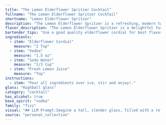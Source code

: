 ```yaml
---
title: "The Lemon Elderflower Spritzer Cocktail"
fullname: "The Lemon Elderflower Spritzer Cocktail"
shortname: "Lemon Elderflower Spritzer"
description: "The Lemon Elderflower Spritzer is a refreshing, modern twist on the classic Fizz family.  Its origins are likely rooted in the popularity of elderflower cordial, a European staple, and the growing trend of light, sophisticated cocktails. "
flavor_description: "The Lemon Elderflower Spritzer is a delightful fusion of sweet, tart, and floral notes. The elderflower cordial brings a delicate, floral sweetness, balanced by the sharp acidity of fresh lemon juice. Vodka adds a subtle burn, while the soda water creates a refreshing effervescence. The overall taste is light, crisp, and incredibly refreshing, perfect for a warm day or a celebratory occasion. "
bartender_tips: "Use a good quality elderflower cordial for best flavor.  Chill all ingredients, including the glass, for optimal refreshment.  Start with a light hand on the vodka, you can always add more! Gently stir the ingredients to avoid diluting the soda water too quickly. Garnish with a lemon wheel or sprig of fresh mint for a touch of elegance.  "
ingredients:
  - item: "Elderflower Cordial"
    measure: "2 Tsp"
  - item: "Vodka"
    measure: "1.5 oz"
  - item: "Soda Water"
    measure: "1/3 Cup"
  - item: "Fresh Lemon Juice"
    measure: "Top"
instructions:
  - item: "Pour all ingredients over ice, stir and enjoy!."
glass: "Highball glass"
category: "cocktail"
has_alcohol: true
base_spirit: "vodka"
family: "fizz"
visual: "## LLM Prompt:Imagine a tall, slender glass, filled with a refreshing, light-yellow cocktail. The base is a vibrant, almost neon yellow, hinting at the sweet and floral notes of the elderflower cordial. A thin slice of lemon, carefully placed on the rim, adds a touch of vibrant green, contrasting beautifully with the yellow base. Tiny bubbles from the soda water dance on the surface, creating a subtle effervescence. The glass is frosted on the outside, catching the light and creating a cool, inviting aura. This is the Lemon Elderflower Spritzer, a perfect combination of floral sweetness and citrus acidity, ready to quench your thirst on a warm summer day. "
source: "personal_collection"
---
```


